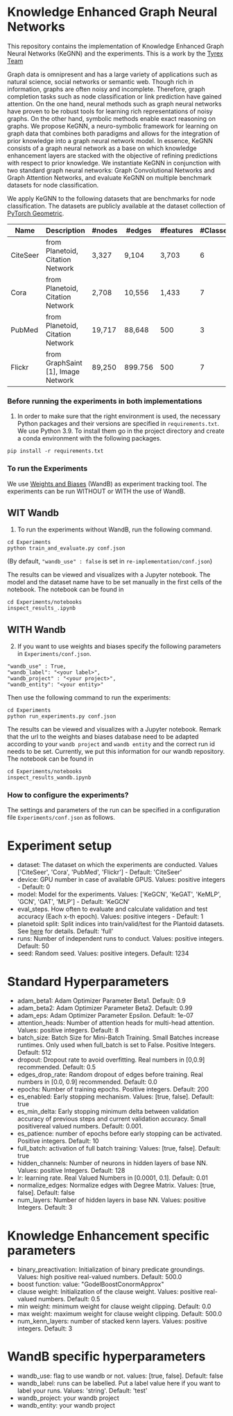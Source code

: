 # Knowledge Enhanced Graph Neural Networks

This repository contains the implementation of Knowledge Enhanced Graph Neural Networks (KeGNN) and the experiments. 
This is a work by the [Tyrex Team](https://tyrex.inria.fr/) 

Graph data is omnipresent and has a large variety of applications such as natural science, social networks or semantic web. 
Though rich in information, graphs are often noisy and incomplete. Therefore, graph completion tasks such as node classification or link prediction have gained attention. 
On the one hand, neural methods such as graph neural networks have proven to be robust tools for learning rich representations of noisy graphs. 
On the other hand, symbolic methods enable exact reasoning on graphs. 
We propose KeGNN, a neuro-symbolic framework for learning on graph data that combines both paradigms and allows for the integration of prior knowledge into a graph neural network model. 
In essence, KeGNN consists of a graph neural network as a base on which knowledge enhancement layers are stacked with the objective of refining predictions with respect to prior knowledge. 
We instantiate KeGNN in conjunction with two standard graph neural networks: Graph Convolutional Networks and Graph Attention Networks, and evaluate KeGNN on multiple benchmark datasets for node classification.

We apply KeGNN to the following datasets that are benchmarks for node classification.
The datasets are publicly available at the dataset collection of [PyTorch Geometric](https://github.com/pyg-team/pytorch_geometric). 

| Name     | Description                        | #nodes | #edges  | #features | #Classes | Task                 |
|----------|------------------------------------|--------|---------|-----------|----------|----------------------|
| CiteSeer | from Planetoid, Citation Network   | 3,327  | 9,104   | 3,703     | 6        | Node classification  |
| Cora     | from Planetoid, Citation Network   | 2,708  | 10,556  | 1,433     | 7        | Node Classification  |
| PubMed   | from Planetoid, Citation Network   | 19,717 | 88,648  | 500       | 3        | Node Classification  |
| Flickr   | from GraphSaint [1], Image Network | 89,250 | 899.756 | 500       | 7        | Node Classification  |

### Before running the experiments in both implementations
1. In order to make sure that the right environment is used, the necessary Python packages and their versions are specified in `requirements.txt`. 
We use Python 3.9. 
To install them go in the project directory and create a conda environment with the following packages. 
```
pip install -r requirements.txt
``` 

### To run the Experiments 
We use [Weights and Biases](https://wandb.ai/site) (WandB) as experiment tracking tool. The experiments can be run WITHOUT or WITH  the use of WandB.
## WIT Wandb
1. To run the experiments without WandB, run the following command. 

```
cd Experiments
python train_and_evaluate.py conf.json 
```

(By default, ```"wandb_use" : false``` is set in `re-implementation/conf.json`)  

The results can be viewed and visualizes with a Jupyter notebook.
The model and the dataset name have to be set manually in the first cells of the notebook.
The notebook can be found in 
```
cd Experiments/notebooks
inspect_results_.ipynb
```


## WITH Wandb
2. If you want to use weights and biases specify the following parameters in  `Experiments/conf.json`.
```
"wandb_use" : True,
"wandb_label": "<your label>",
"wandb_project" : "<your project>",
"wandb_entity": "<your entity>"
```

Then use the following command to run the experiments: 
```
cd Experiments
python run_experiments.py conf.json
```

The results can be viewed and visualizes with a Jupyter notebook.
Remark that the url to the weights and biases database need to be adapted according to your `wandb project` and `wandb entity` and the correct run id needs to be set. 
Currently, we put this information for our wandb repository. 
The notebook can be found in 
```
cd Experiments/notebooks
inspect_results_wandb.ipynb
```

### How to configure the experiments? 
The settings and parameters of the run can be specified in a configuration file `Experiments/conf.json` as follows.

# Experiment setup 
- dataset: The dataset on which the experiments are conducted. Values ['CiteSeer', 'Cora', 'PubMed', 'Flickr'] - Default: 'CiteSeer'
- device: GPU number in case of available GPUS. Values: positive integers - Default: 0
- model: Model for the experiments. Values: ['KeGCN', 'KeGAT', 'KeMLP', 'GCN', 'GAT', 'MLP'] - Default: 'KeGCN'
- eval_steps. How often to evaluate and calculate validation and test accuracy (Each x-th epoch). Values: positive integers - Default: 1 
- planetoid split: Split indices into train/valid/test for the Plantoid datasets. See [here](https://pytorch-geometric.readthedocs.io/en/latest/generated/torch_geometric.datasets.Planetoid.html#torch_geometric.datasets.Planetoid) for details. Default: 'full'
- runs: Number of independent runs to conduct. Values: positive integers. Default: 50
- seed: Random seed. Values: positive integers. Default: 1234

# Standard Hyperparameters
- adam_beta1: Adam Optimizer Parameter Beta1. Default: 0.9
- adam_beta2: Adam Optimizer Parameter Beta2. Default: 0.99
- adam_eps: Adam Optimizer Parameter Epsilon. Default: 1e-07
- attention_heads: Number of attention heads for multi-head attention. Values: positive integers. Default: 8
- batch_size: Batch Size for Mini-Batch Training. Small Batches increase runtimes. Only used when full_batch is set to False. Positive Integers. Default: 512
- dropout: Dropout rate to avoid overfitting. Real numbers in [0,0.9] recommended. Default: 0.5
- edges_drop_rate: Random dropout of edges before training. Real numbers in [0.0, 0.9] recommended. Default: 0.0
- epochs: Number of training epochs. Positive integers. Default: 200
- es_enabled: Early stopping mechanism. Values: [true, false]. Default: true
- es_min_delta: Early stopping minimum delta between validation accuracy of previous steps and current validation accuracy. Small positivereal valued numbers. Default: 0.001.
- es_patience: number of epochs before early stopping can be activated. Positive integers. Default: 10
- full_batch: activation of full batch training: Values: [true, false]. Default: true
- hidden_channels: Number of neurons in hidden layers of base NN. Values: positive Integers. Default: 128
- lr: learning rate. Real Valued Numbers in [0.0001, 0.1]. Default: 0.01
- normalize_edges: Normalize edges with Degree Matrix. Values: [true, false]. Default: false
- num_layers: Number of hidden layers in base NN. Values: positive Integers. Default: 3


# Knowledge Enhancement specific parameters
- binary_preactivation: Initialization of binary predicate groundings. Values: high positive real-valued numbers. Default: 500.0
- boost function: value: "GodelBoostConormApprox"
- clause weight: Initialization of the clause weight. Values: positive real-valued numbers. Default: 0.5
- min weight: minimum weight for clause weight clipping. Default: 0.0
- max weight: maximum weight for clause weight clipping. Default: 500.0
- num_kenn_layers: number of stacked kenn layers. Values: positive integers. Default: 3


# WandB specific hyperparameters
- wandb_use: flag to use wandb or not. values: [true, false]. Default: false
- wandb_label: runs can be labelled. Put a label value here if you want to label your runs. Values: 'string'. Default: 'test'
- wandb_project: your wandb project
- wandb_entity: your wandb project 








